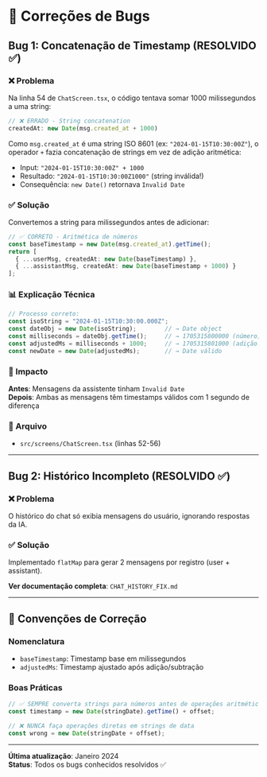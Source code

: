 # 🐛 Correções de Bugs

## Bug 1: Concatenação de Timestamp (RESOLVIDO ✅)

### ❌ Problema

Na linha 54 de `ChatScreen.tsx`, o código tentava somar 1000 milissegundos a uma string:

```typescript
// ❌ ERRADO - String concatenation
createdAt: new Date(msg.created_at + 1000)
```

Como `msg.created_at` é uma string ISO 8601 (ex: `"2024-01-15T10:30:00Z"`), o operador `+` fazia concatenação de strings em vez de adição aritmética:

- Input: `"2024-01-15T10:30:00Z" + 1000`
- Resultado: `"2024-01-15T10:30:00Z1000"` (string inválida!)
- Consequência: `new Date()` retornava `Invalid Date`

### ✅ Solução

Convertemos a string para milissegundos antes de adicionar:

```typescript
// ✅ CORRETO - Aritmética de números
const baseTimestamp = new Date(msg.created_at).getTime();
return [
  { ...userMsg, createdAt: new Date(baseTimestamp) },
  { ...assistantMsg, createdAt: new Date(baseTimestamp + 1000) }
];
```

### 📊 Explicação Técnica

```typescript
// Processo correto:
const isoString = "2024-01-15T10:30:00.000Z";
const dateObj = new Date(isoString);        // → Date object
const milliseconds = dateObj.getTime();     // → 1705315800000 (número)
const adjustedMs = milliseconds + 1000;     // → 1705315801000 (adição!)
const newDate = new Date(adjustedMs);       // → Date válido
```

### 🎯 Impacto

**Antes**: Mensagens da assistente tinham `Invalid Date`  
**Depois**: Ambas as mensagens têm timestamps válidos com 1 segundo de diferença

### 📍 Arquivo
- `src/screens/ChatScreen.tsx` (linhas 52-56)

---

## Bug 2: Histórico Incompleto (RESOLVIDO ✅)

### ❌ Problema

O histórico do chat só exibia mensagens do usuário, ignorando respostas da IA.

### ✅ Solução

Implementado `flatMap` para gerar 2 mensagens por registro (user + assistant).

**Ver documentação completa**: `CHAT_HISTORY_FIX.md`

---

## 📝 Convenções de Correção

### Nomenclatura
- `baseTimestamp`: Timestamp base em milissegundos
- `adjustedMs`: Timestamp ajustado após adição/subtração

### Boas Práticas
```typescript
// ✅ SEMPRE converta strings para números antes de operações aritméticas
const timestamp = new Date(stringDate).getTime() + offset;

// ❌ NUNCA faça operações diretas em strings de data
const wrong = new Date(stringDate + offset);
```

---

**Última atualização**: Janeiro 2024  
**Status**: Todos os bugs conhecidos resolvidos ✅

